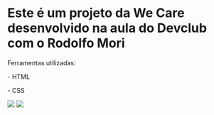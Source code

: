 <h1> Este é um projeto da We Care desenvolvido na aula do Devclub com o Rodolfo Mori </h1>
<p> Ferramentas utilizadas:</p>
<p> - HTML </p>
<p> - CSS </p>

<img src="https://github.com/RenataCodes/We-Care/blob/main/Captura%20de%20tela%20We%20Care.png?raw=true" />
<img src="https://github.com/RenataCodes/We-Care/blob/main/Captura%20de%20tela%20We%20Care%20celular.png?raw=true" />

